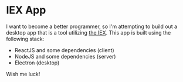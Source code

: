 # IEX App

I want to become a better programmer, so I'm attempting to build out a desktop app that is a tool utilizing [the IEX](https://iextrading.com/developer/docs/). This app is built using the following stack:
* ReactJS and some dependencies (client)
* NodeJS and some dependencies (server)
* Electron (desktop)
 
Wish me luck!

